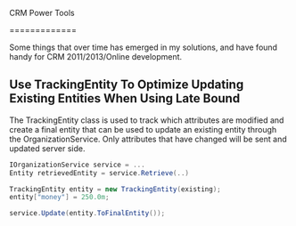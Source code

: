 CRM Power Tools 

=============

Some things that over time has emerged in my solutions, and have found handy for CRM 2011/2013/Online development.


## Use TrackingEntity To Optimize Updating Existing Entities When Using Late Bound
The TrackingEntity class is used to track which attributes are modified and create a final entity that can be used to update an existing entity through the OrganizationService.
Only attributes that have changed will be sent and updated server side.

```csharp
IOrganizationService service = ...
Entity retrievedEntity = service.Retrieve(..)

TrackingEntity entity = new TrackingEntity(existing);
entity["money"] = 250.0m;

service.Update(entity.ToFinalEntity());

```